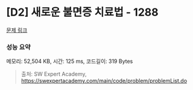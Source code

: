 # [D2] 새로운 불면증 치료법 - 1288 

[문제 링크](https://swexpertacademy.com/main/code/problem/problemDetail.do?contestProbId=AV18_yw6I9MCFAZN) 

### 성능 요약

메모리: 52,504 KB, 시간: 125 ms, 코드길이: 319 Bytes



> 출처: SW Expert Academy, https://swexpertacademy.com/main/code/problem/problemList.do